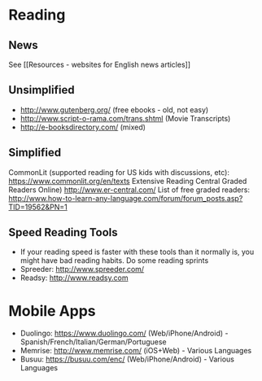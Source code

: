 # Reading
##  News
See [[Resources - websites for English news articles]]

## Unsimplified
* http://www.gutenberg.org/ (free ebooks - old, not easy)
* http://www.script-o-rama.com/trans.shtml (Movie Transcripts)
* http://e-booksdirectory.com/ (mixed)

## Simplified
CommonLit (supported reading for US kids with discussions, etc): https://www.commonlit.org/en/texts
Extensive Reading Central Graded Readers Online) http://www.er-central.com/
List of free graded readers: http://www.how-to-learn-any-language.com/forum/forum_posts.asp?TID=19562&PN=1

## Speed Reading Tools
* If your reading speed is faster with these tools than it normally is, you might have bad reading habits. Do some reading sprints
* Spreeder: http://www.spreeder.com/
* Readsy: http://www.readsy.com
# Mobile Apps
* Duolingo: https://www.duolingo.com/ (Web/iPhone/Android) - Spanish/French/Italian/German/Portuguese
* Memrise: http://www.memrise.com/ (iOS+Web) - Various Languages
* Busuu: https://busuu.com/enc/ (Web/iPhone/Android) - Various Languages
